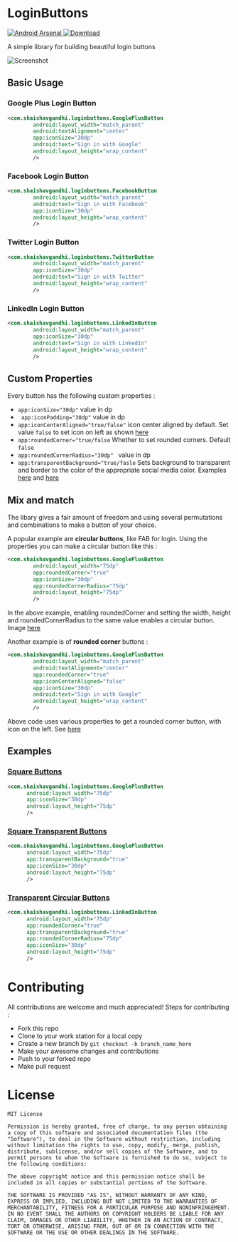 # LoginButtons

[![Android Arsenal](https://img.shields.io/badge/Android%20Arsenal-LoginButtons-green.svg?style=true)](https://android-arsenal.com/details/1/4194)[ ![Download](https://api.bintray.com/packages/shaishgandhi/maven/login-buttons/images/download.svg) ](https://bintray.com/shaishgandhi/maven/login-buttons/_latestVersion)

A simple library for building beautiful login buttons


![Screenshot](https://github.com/xiaole0310/LoginButtons/blob/master/screenshots/screenshot.png)


## Basic Usage

### Google Plus Login Button
```xml
<com.shaishavgandhi.loginbuttons.GooglePlusButton
        android:layout_width="match_parent"
        android:textAlignment="center"
        app:iconSize="30dp"
        android:text="Sign in with Google"
        android:layout_height="wrap_content"
        />
```

### Facebook Login Button
```xml
<com.shaishavgandhi.loginbuttons.FacebookButton
        android:layout_width="match_parent"
        android:text="Sign in with Facebook"
        app:iconSize="30dp"
        android:layout_height="wrap_content"
        />
```

### Twitter Login Button
```xml
<com.shaishavgandhi.loginbuttons.TwitterButton
        android:layout_width="match_parent"
        app:iconSize="30dp"
        android:text="Sign in with Twitter"
        android:layout_height="wrap_content"
        />
```

### LinkedIn Login Button
```xml
<com.shaishavgandhi.loginbuttons.LinkedInButton
        android:layout_width="match_parent"
        app:iconSize="30dp"
        android:text="Sign in with LinkedIn"
        android:layout_height="wrap_content"
        />
```

## Custom Properties

Every button has the following custom properties : 

* ``` app:iconSize="30dp" ``` value in dp
* ``` app:iconPadding="30dp"``` value in dp
* ``` app:iconCenterAligned="true/false" ``` icon center aligned by default. Set value ```false``` to set icon on left as shown [here](https://github.com/xiaole0310/LoginButtons/blob/master/screenshots/regular_transparent.png)
* ``` app:roundedCorner="true/false ``` Whether to set rounded corners. Default ```false```
* ```app:roundedCornerRadius="30dp" ``` value in dp
* ```app:transparentBackground="true/fasle``` Sets background to transparent and border to the color of the appropriate social media color. Examples [here](https://github.com/xiaole0310/LoginButtons/blob/master/screenshots/circular_transparent.png) and [here](https://github.com/xiaole0310/LoginButtons/blob/master/screenshots/regular_transparent.png) 

## Mix and match

The libary gives a fair amount of freedom and using several permutations and combinations to make a button of your choice.

A popular example are **circular buttons**, like FAB for login. Using the properties you can make a circular button like this : 
```xml
<com.shaishavgandhi.loginbuttons.GooglePlusButton
        android:layout_width="75dp"
        app:roundedCorner="true"
        app:iconSize="30dp"
        app:roundedCornerRadius="75dp"
        android:layout_height="75dp"
        />
```
In the above example, enabling roundedCorner and setting the width, height and roundedCornerRadius to the same value enables a circular button. Image [here](https://github.com/xiaole0310/LoginButtons/blob/master/screenshots/circular.png)

Another example is of **rounded corner** buttons :

```xml
<com.shaishavgandhi.loginbuttons.GooglePlusButton
        android:layout_width="match_parent"
        android:textAlignment="center"
        app:roundedCorner="true"
        app:iconCenterAligned="false"
        app:iconSize="30dp"
        android:text="Sign in with Google"
        android:layout_height="wrap_content"
        />
```
Above code uses various properties to get a rounded corner button, with icon on the left. See [here](https://github.com/xiaole0310/LoginButtons/blob/master/screenshots/regular_rounded.png)
  
## Examples
  
### [Square Buttons](https://github.com/xiaole0310/LoginButtons/blob/master/screenshots/square_button.png)
  
  ```xml
  <com.shaishavgandhi.loginbuttons.GooglePlusButton
        android:layout_width="75dp"
        app:iconSize="30dp"
        android:layout_height="75dp"
        />
  ```
  
### [Square Transparent Buttons](https://github.com/xiaole0310/LoginButtons/blob/master/screenshots/square_transparent.png)
  ```xml
  <com.shaishavgandhi.loginbuttons.GooglePlusButton
        android:layout_width="75dp"
        app:transparentBackground="true"
        app:iconSize="30dp"
        android:layout_height="75dp"
        />
```
    
### [Transparent Circular Buttons](https://github.com/xiaole0310/LoginButtons/blob/master/screenshots/circular_transparent.png)
  ```xml
  <com.shaishavgandhi.loginbuttons.LinkedInButton
        android:layout_width="75dp"
        app:roundedCorner="true"
        app:transparentBackground="true"
        app:roundedCornerRadius="75dp"
        app:iconSize="30dp"
        android:layout_height="75dp"
        />
```

# Contributing

All contributions are welcome and much appreciated! Steps for contributing : 
* Fork this repo
* Clone to your work station for a local copy
* Create a new branch by ``` git checkout -b branch_name_here ```
* Make your awesome changes and contributions
* Push to your forked repo
* Make pull request

# License

```
MIT License

Permission is hereby granted, free of charge, to any person obtaining a copy of this software and associated documentation files (the "Software"), to deal in the Software without restriction, including without limitation the rights to use, copy, modify, merge, publish, distribute, sublicense, and/or sell copies of the Software, and to permit persons to whom the Software is furnished to do so, subject to the following conditions:

The above copyright notice and this permission notice shall be included in all copies or substantial portions of the Software.

THE SOFTWARE IS PROVIDED "AS IS", WITHOUT WARRANTY OF ANY KIND, EXPRESS OR IMPLIED, INCLUDING BUT NOT LIMITED TO THE WARRANTIES OF MERCHANTABILITY, FITNESS FOR A PARTICULAR PURPOSE AND NONINFRINGEMENT. IN NO EVENT SHALL THE AUTHORS OR COPYRIGHT HOLDERS BE LIABLE FOR ANY CLAIM, DAMAGES OR OTHER LIABILITY, WHETHER IN AN ACTION OF CONTRACT, TORT OR OTHERWISE, ARISING FROM, OUT OF OR IN CONNECTION WITH THE SOFTWARE OR THE USE OR OTHER DEALINGS IN THE SOFTWARE.
```





